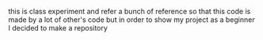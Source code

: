 this is class experiment and refer a bunch of reference so that this code is made by a lot of other's code but 
in order to show my project as a beginner I decided to make a repository